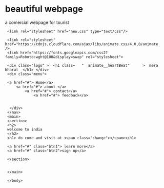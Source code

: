 # beautiful webpage 
a comercial webpage for tourist 
<!DOCTYPE html>
 <head >
	 <title</title>
	
	 <link rel="stylesheet" href="new.css" type="text/css"/>
	 
	 <link rel="stylesheet" href="https://cdnjs.cloudflare.com/ajax/libs/animate.css/4.0.0/animate.min.css" />
	 <link href="https://fonts.googleapis.com/css2?family=Roboto:wght@100&display=swap" rel="stylesheet">
	 
	 
	 
	 
	 
	 
 </head>
	 <body>
	 <nav>
	 
	 <div class="logo" >  <h1 class=   "  animate__heartBeat"      >  mera bharat  </h1> </div>
	 <div class="menu">  
	 
	 <a href="#"> Home</a>
	 	 <a href="#"> about </a>
	 	 	 <a href="#"> contact</a>
	 	 	 	 <a href="#"> feedback</a>
	 
	 
	  </div>
	 </nav>
	 <main>
	 <section>
	 <h2>
	 welcome to india
	 </h2>
	 <h1> do come and visit at <span class="change"></span></h1>
	 
	 <a href="#" class="btn1"> learn more</a>
	 <a href="#" class="btn2">sign up</a>
	 
	 </section>
	 
	 
	 </main>
	
	 </body>
 </html>


